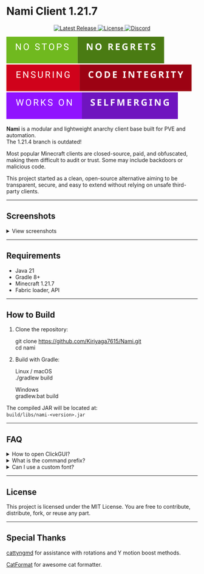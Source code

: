 # Nami Client 1.21.7

<p align="center">
  <a href="https://github.com/Kiriyaga7615/2bEssentials/releases">
    <img src="https://img.shields.io/github/v/release/Kiriyaga7615/2bEssentials?color=blue&label=Latest%20Release" alt="Latest Release" />
  </a>
  <a href="https://github.com/Kiriyaga7615/2bEssentials/blob/master/LICENSE">
    <img src="https://img.shields.io/github/license/Kiriyaga7615/2bEssentials?color=blue" alt="License" />
  </a>
  <a href="https://discord.gg/qy3eS42beW">
    <img src="https://img.shields.io/discord/your_discord_id_here?color=7289DA&label=Discord" alt="Discord" />
  </a>
</p>

![# badge](Assets/Readme/no-stops-no-regrets.svg)
![# badge](Assets/Readme/ensuring-code-integrity.svg)
![# badge](Assets/Readme/works-on-selfmerging.svg)


**Nami** is a modular and lightweight anarchy client base built for PVE and automation.  
The 1.21.4 branch is outdated!

Most popular Minecraft clients are closed-source, paid, and obfuscated, making them difficult to audit or trust. Some may include backdoors or malicious code.

This project started as a clean, open-source alternative aiming to be transparent, secure, and easy to extend without relying on unsafe third-party clients.

---

## Screenshots

<details>
<summary>View screenshots</summary>

<img width="1920" height="1080" alt="2025-07-25_16 23 39" src="https://github.com/user-attachments/assets/d20a1bd6-ead5-4328-9c9d-f9b29b7f5f4d" />

</details>

---

## Requirements

- Java 21  
- Gradle 8+  
- Minecraft 1.21.7  
- Fabric loader, API

---

## How to Build

1. Clone the repository:

    git clone https://github.com/Kiriyaga7615/Nami.git  
    cd nami

2. Build with Gradle:

    Linux / macOS  
    ./gradlew build

    Windows  
    gradlew.bat build

The compiled JAR will be located at:  
`build/libs/nami-<version>.jar`

---

## FAQ

<details>
<summary>How to open ClickGUI?</summary>

ClickGUI is not bound by default. Use the command:  
`-bind clickgui KEY`  
to bind it to your preferred key.

</details>

<details>
<summary>What is the command prefix?</summary>

The default command prefix is `-`.

</details>

<details>
<summary>Can I use a custom font?</summary>

Please use the Caxton mod instead of the built-in client font renderers.

</details>

---

## License

This project is licensed under the MIT License. You are free to contribute, distribute, fork, or reuse any part.

---

## Special Thanks

[cattyngmd](https://github.com/cattyngmd) for assistance with rotations and Y motion boost methods.

[CatFormat](https://github.com/cattyngmd/CatFormat) for awesome cat formatter.
